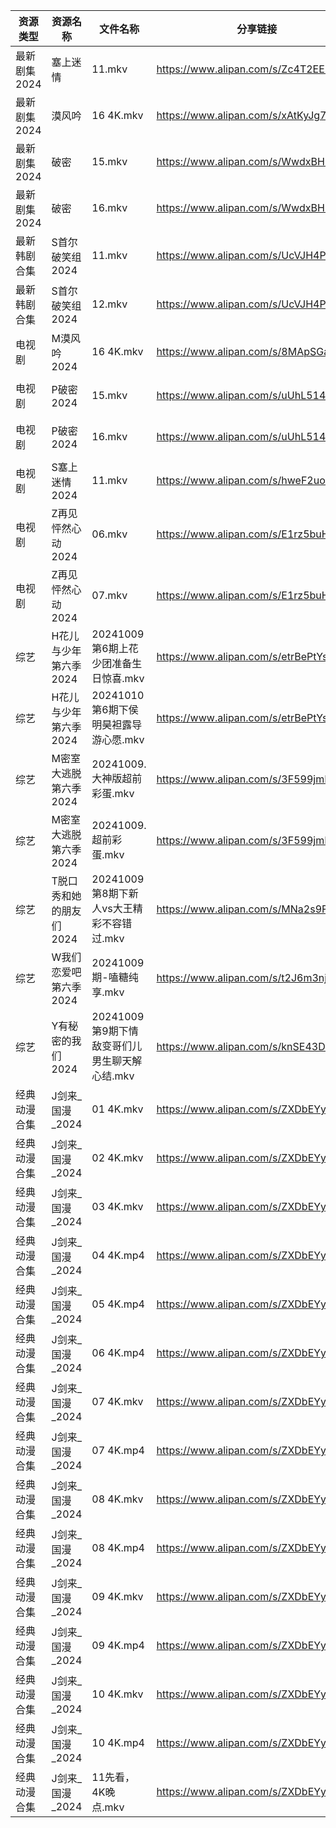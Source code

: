 | 资源类型     | 资源名称           | 文件名称                          | 分享链接                                 | 更新时间                |
| -------- | -------------- | ----------------------------- | ------------------------------------ | ------------------- |
| 最新剧集2024 | 塞上迷情           | 11.mkv                        | https://www.alipan.com/s/Zc4T2EERaUp | 2024-10-09 14:10:37 |
| 最新剧集2024 | 漠风吟            | 16 4K.mkv                     | https://www.alipan.com/s/xAtKyJg7FiB | 2024-10-09 16:10:47 |
| 最新剧集2024 | 破密             | 15.mkv                        | https://www.alipan.com/s/WwdxBH1YkDK | 2024-10-09 00:10:51 |
| 最新剧集2024 | 破密             | 16.mkv                        | https://www.alipan.com/s/WwdxBH1YkDK | 2024-10-09 00:10:51 |
| 最新韩剧合集   | S首尔破笑组2024     | 11.mkv                        | https://www.alipan.com/s/UcVJH4PiXSw | 2024-10-09 16:06:44 |
| 最新韩剧合集   | S首尔破笑组2024     | 12.mkv                        | https://www.alipan.com/s/UcVJH4PiXSw | 2024-10-09 16:06:43 |
| 电视剧      | M漠风吟2024       | 16 4K.mkv                     | https://www.alipan.com/s/8MApSGaqv51 | 2024-10-09 16:06:05 |
| 电视剧      | P破密2024        | 15.mkv                        | https://www.alipan.com/s/uUhL514p4K1 | 2024-10-09 00:06:13 |
| 电视剧      | P破密2024        | 16.mkv                        | https://www.alipan.com/s/uUhL514p4K1 | 2024-10-09 00:06:13 |
| 电视剧      | S塞上迷情2024      | 11.mkv                        | https://www.alipan.com/s/hweF2uo2WDH | 2024-10-09 14:06:28 |
| 电视剧      | Z再见怦然心动2024    | 06.mkv                        | https://www.alipan.com/s/E1rz5buHYSs | 2024-10-09 19:07:13 |
| 电视剧      | Z再见怦然心动2024    | 07.mkv                        | https://www.alipan.com/s/E1rz5buHYSs | 2024-10-09 19:07:13 |
| 综艺       | H花儿与少年第六季2024  | 20241009第6期上花少团准备生日惊喜.mkv     | https://www.alipan.com/s/etrBePtYsJ7 | 2024-10-09 14:07:47 |
| 综艺       | H花儿与少年第六季2024  | 20241010第6期下侯明昊袒露导游心愿.mkv     | https://www.alipan.com/s/etrBePtYsJ7 | 2024-10-09 14:07:46 |
| 综艺       | M密室大逃脱第六季2024  | 20241009.大神版超前彩蛋.mkv          | https://www.alipan.com/s/3F599jmMJTn | 2024-10-09 19:08:03 |
| 综艺       | M密室大逃脱第六季2024  | 20241009.超前彩蛋.mkv             | https://www.alipan.com/s/3F599jmMJTn | 2024-10-09 14:08:11 |
| 综艺       | T脱口秀和她的朋友们2024 | 20241009第8期下新人vs大王精彩不容错过.mkv  | https://www.alipan.com/s/MNa2s9FkJzL | 2024-10-09 19:09:00 |
| 综艺       | W我们恋爱吧第六季2024  | 20241009期-嗑糖纯享.mkv            | https://www.alipan.com/s/t2J6m3nj1EP | 2024-10-09 14:09:16 |
| 综艺       | Y有秘密的我们2024    | 20241009第9期下情敌变哥们儿男生聊天解心结.mkv | https://www.alipan.com/s/knSE43DBBa6 | 2024-10-09 14:09:40 |
| 经典动漫合集   | J剑来_国漫_2024    | 01 4K.mkv                     | https://www.alipan.com/s/ZXDbEYyKrjr | 2024-10-09 18:22:08 |
| 经典动漫合集   | J剑来_国漫_2024    | 02 4K.mkv                     | https://www.alipan.com/s/ZXDbEYyKrjr | 2024-10-09 18:22:08 |
| 经典动漫合集   | J剑来_国漫_2024    | 03 4K.mkv                     | https://www.alipan.com/s/ZXDbEYyKrjr | 2024-10-09 18:22:08 |
| 经典动漫合集   | J剑来_国漫_2024    | 04 4K.mp4                     | https://www.alipan.com/s/ZXDbEYyKrjr | 2024-10-09 18:22:07 |
| 经典动漫合集   | J剑来_国漫_2024    | 05 4K.mp4                     | https://www.alipan.com/s/ZXDbEYyKrjr | 2024-10-09 18:22:07 |
| 经典动漫合集   | J剑来_国漫_2024    | 06 4K.mp4                     | https://www.alipan.com/s/ZXDbEYyKrjr | 2024-10-09 18:22:07 |
| 经典动漫合集   | J剑来_国漫_2024    | 07 4K.mkv                     | https://www.alipan.com/s/ZXDbEYyKrjr | 2024-10-09 18:22:06 |
| 经典动漫合集   | J剑来_国漫_2024    | 07 4K.mp4                     | https://www.alipan.com/s/ZXDbEYyKrjr | 2024-10-09 18:22:06 |
| 经典动漫合集   | J剑来_国漫_2024    | 08 4K.mkv                     | https://www.alipan.com/s/ZXDbEYyKrjr | 2024-10-09 18:22:06 |
| 经典动漫合集   | J剑来_国漫_2024    | 08 4K.mp4                     | https://www.alipan.com/s/ZXDbEYyKrjr | 2024-10-09 18:22:05 |
| 经典动漫合集   | J剑来_国漫_2024    | 09 4K.mkv                     | https://www.alipan.com/s/ZXDbEYyKrjr | 2024-10-09 18:22:05 |
| 经典动漫合集   | J剑来_国漫_2024    | 09 4K.mp4                     | https://www.alipan.com/s/ZXDbEYyKrjr | 2024-10-09 18:22:05 |
| 经典动漫合集   | J剑来_国漫_2024    | 10 4K.mkv                     | https://www.alipan.com/s/ZXDbEYyKrjr | 2024-10-09 18:22:04 |
| 经典动漫合集   | J剑来_国漫_2024    | 10 4K.mp4                     | https://www.alipan.com/s/ZXDbEYyKrjr | 2024-10-09 18:22:04 |
| 经典动漫合集   | J剑来_国漫_2024    | 11先看，4K晚点.mkv                 | https://www.alipan.com/s/ZXDbEYyKrjr | 2024-10-09 19:05:45 |
